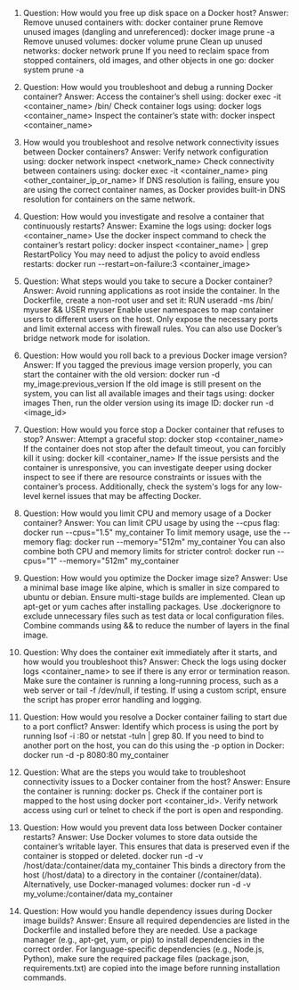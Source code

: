 

1. Question: How would you free up disk space on a Docker host? 
Answer: Remove unused containers with: docker container prune
Remove unused images (dangling and unreferenced): docker image prune -a
Remove unused volumes: docker volume prune
Clean up unused networks: docker network prune
If you need to reclaim space from stopped containers, old images, and other objects in one go: docker system prune -a

2. Question: How would you troubleshoot and debug a running Docker container?
Answer: Access the container’s shell using: docker exec -it <container_name> /bin/
Check container logs using: docker logs <container_name>
Inspect the container’s state with: docker inspect <container_name>

3.  How would you troubleshoot and resolve network connectivity issues between Docker containers?
Answer: Verify network configuration using: docker network inspect <network_name>
Check connectivity between containers using: docker exec -it <container_name> ping <other_container_ip_or_name>
If DNS resolution is failing, ensure you are using the correct container names, as Docker provides built-in DNS resolution for containers on the same network.

4. Question: How would you investigate and resolve a container that continuously restarts?
Answer: Examine the logs using: docker logs <container_name>
Use the docker inspect command to check the container’s restart policy: docker inspect <container_name> | grep RestartPolicy
You may need to adjust the policy to avoid endless restarts: docker run --restart=on-failure:3 <container_image>

5. Question: What steps would you take to secure a Docker container?
Answer: Avoid running applications as root inside the container. In the Dockerfile, create a non-root user and set it: RUN useradd -ms /bin/ myuser && USER myuser
Enable user namespaces to map container users to different users on the host.
Only expose the necessary ports and limit external access with firewall rules. You can also use Docker’s bridge network mode for isolation.

6. Question: How would you roll back to a previous Docker image version?
Answer: If you tagged the previous image version properly, you can start the container with the old version: docker run -d my_image:previous_version
If the old image is still present on the system, you can list all available images and their tags using: docker images
Then, run the older version using its image ID: docker run -d <image_id>

7. Question: How would you force stop a Docker container that refuses to stop?
Answer: Attempt a graceful stop: docker stop <container_name>
If the container does not stop after the default timeout, you can forcibly kill it using: docker kill <container_name>
If the issue persists and the container is unresponsive, you can investigate deeper using docker inspect to see if there are resource constraints or issues with the container’s process. Additionally, check the system's logs for any low-level kernel issues that may be affecting Docker.
8. Question: How would you limit CPU and memory usage of a Docker container?
Answer: You can limit CPU usage by using the --cpus flag: docker run --cpus="1.5" my_container 
To limit memory usage, use the --memory flag: docker run --memory="512m" my_container
You can also combine both CPU and memory limits for stricter control: docker run --cpus="1" --memory="512m" my_container

9. Question: How would you optimize the Docker image size?
Answer: Use a minimal base image like alpine, which is smaller in size compared to ubuntu or debian. Ensure multi-stage builds are implemented. Clean up apt-get or yum caches after installing packages. Use .dockerignore to exclude unnecessary files such as test data or local configuration files. Combine commands using && to reduce the number of layers in the final image.

10. Question: Why does the container exit immediately after it starts, and how would you troubleshoot this?
Answer: Check the logs using docker logs <container_name> to see if there is any error or termination reason. Make sure the container is running a long-running process, such as a web server or tail -f /dev/null, if testing. If using a custom script, ensure the script has proper error handling and logging.

11. Question: How would you resolve a Docker container failing to start due to a port conflict?
Answer: Identify which process is using the port by running lsof -i :80 or netstat -tuln | grep 80. If you need to bind to another port on the host, you can do this using the -p option in Docker: docker run -d -p 8080:80 my_container

12. Question: What are the steps you would take to troubleshoot connectivity issues to a Docker container from the host?
Answer: Ensure the container is running: docker ps.
Check if the container port is mapped to the host using docker port <container_id>. Verify network access using curl or telnet to check if the port is open and responding.

13. Question: How would you prevent data loss between Docker container restarts?
Answer: Use Docker volumes to store data outside the container’s writable layer. This ensures that data is preserved even if the container is stopped or deleted. docker run -d -v /host/data:/container/data my_container This binds a directory from the host (/host/data) to a directory in the container (/container/data). Alternatively, use Docker-managed volumes: docker run -d -v my_volume:/container/data my_container

14. Question: How would you handle dependency issues during Docker image builds?
Answer: Ensure all required dependencies are listed in the Dockerfile and installed before they are needed. Use a package manager (e.g., apt-get, yum, or pip) to install dependencies in the correct order. For language-specific dependencies (e.g., Node.js, Python), make sure the required package files (package.json, requirements.txt) are copied into the image before running installation commands.
